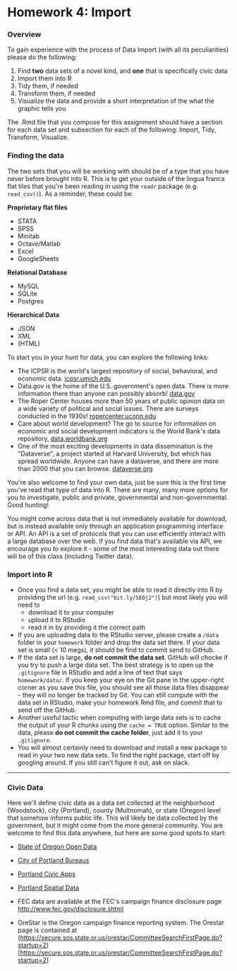 Homework 4: Import
================

### Overview

To gain experience with the process of Data Import (with all its peculiarities) please do the following:

1.  Find **two** data sets of a novel kind, and **one** that is specifically civic data
2.  Import them into R
3.  Tidy them, if needed
4.  Transform them, if needed
5.  Visualize the data and provide a short interpretation of the what the graphic tells you

The .Rmd file that you compose for this assignment should have a section for each data set and subsection for each of the following: Import, Tidy, Transform, Visualize.

### Finding the data

The two sets that you will be working with should be of a type that you have never before brought into R. This is to get your outside of the lingua franca flat tiles that you're been reading in using the `readr` package (e.g. `read_csv()`). As a reminder, these could be:

**Proprietary flat files**

-   STATA
-   SPSS
-   Minitab
-   Octave/Matlab
-   Excel
-   GoogleSheets

**Relational Database**

-   MySQL
-   SQLite
-   Postgres

**Hierarchical Data**

-   JSON
-   XML
-   (HTML)

To start you in your hunt for data, you can explore the following links:

-   The ICPSR is the world's largest repository of social, behavioral, and economic data. [icpsr.umich.edu](http://www.icpsr.umich.edu)
-   Data.gov is the home of the U.S. government's open data. There is more information there than anyone can possibly absorb! [data.gov](https://www.data.gov/)
-   The Roper Center houses more than 50 years of public opinion data on a wide variety of political and social issues. There are surveys conducted in the 1930s! [ropercenter.uconn.edu](https://ropercenter.cornell.edu/)
-   Care about world development? The go to source for information on economic and social development indicators is the World Bank's data repository, [data.worldbank.org](data.worldbank.org)
-   One of the most exciting developments in data dissemination is the "Dataverse", a project started at Harvard University, but which has spread worldwide. Anyone can have a dataverse, and there are more than 2000 that you can browse. [dataverse.org](dataverse.org)

You're also welcome to find your own data, just be sure this is the first time you've read that type of data into R. There are many, many more options for you to investigate, public and private, governmental and non-governmental. Good hunting!

You might come across data that is not immediately available for download, but is instead available only through an application programming interface or API. An API is a set of protocols that you can use efficiently interact with a large database over the web. If you find data that's available via API, we encourage you to explore it - some of the most interesting data out there will be of this class (including Twitter data).

### Import into R

-   Once you find a data set, you might be able to read it directly into R by providing the url (e.g. `read_csv("bit.ly/SEOj2")`) but most likely you will need to
    -   download it to your computer
    -   upload it to RStudio
    -   read it in by providing it the correct path
-   If you are uploading data to the RStudio server, please create a `/data` folder in your `homework` folder and drop the data set there. If your data set is small (&lt; 10 megs), it should be find to commit send to GitHub.
-   If the data set is large, **do not commit the data set**. GitHub will chocke if you try to push a large data set. The best strategy is to open up the `.gitignore` file in RStudio and add a line of text that says `homework/data/`. If you keep your eye on the Git pane in the upper-right corner as you save this file, you should see all those data files disappear - they will no longer be tracked by Git. You can still compute with the data set in RStudio, make your homework Rmd file, and commit that to send off the GitHub.
-   Another useful tactic when computing with large data sets is to cache the output of your R chunks using the `cache = TRUE` option. Similar to the data, please **do not commit the cache folder**, just add it to your `.gitignore`.
-   You will almost certainly need to download and install a new package to read in your two new data sets. To find the right package, start off by googling around. If you still can't figure it out, ask on slack.

------------------------------------------------------------------------

### Civic Data

Here we'll define civic data as a data set collected at the neighborhood (Woodstock), city (Portland), county (Multnomah), or state (Oregon) level that somehow informs public life. This will likely be data collected by the government, but it might come from the more general community. You are welcome to find this data anywhere, but here are some good spots to start:

-   [State of Oregon Open Data](https://data.oregon.gov/)
-   [City of Portland Bureaus](https://www.portlandoregon.gov/26003)
-   [Portland Civic Apps](http://civicapps.org/datasets/)
-   [Portland Spatial Data](http://gis-pdx.opendata.arcgis.com/)

-   FEC data are available at the FEC's campaign finance disclosure page <http://www.fec.gov/disclosure.shtml>
-   OreStar is the Oregon campaign finance reporting system. The Orestar page is contained at (<https://secure.sos.state.or.us/orestar/CommitteeSearchFirstPage.do?startup=2>)\[<https://secure.sos.state.or.us/orestar/CommitteeSearchFirstPage.do?startup=2>\]
